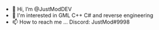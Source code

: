 - 👋 Hi, I’m @JustModDEV
- 👀 I'm interested in GML C++ C# and reverse engineering 
- 📫 How to reach me ...
Discord: JustMod#9998

<!---
JustModDEV/JustModDEV is a ✨ special ✨ repository because its `README.md` (this file) appears on your GitHub profile.
You can click the Preview link to take a look at your changes.
--->
